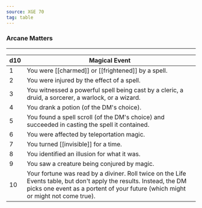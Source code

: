 ```yaml
---
source: XGE 70
tag: table
---
```


### Arcane Matters
---
|d10|Magical Event|
|----|------------|
|1|You were [[charmed]] or [[frightened]] by a spell.|
|2|You were injured by the effect of a spell.|
|3|You witnessed a powerful spell being cast by a cleric, a druid, a sorcerer, a warlock, or a wizard.|
|4|You drank a potion (of the DM's choice).|
|5|You found a spell scroll (of the DM's choice) and succeeded in casting the spell it contained.|
|6|You were affected by teleportation magic.|
|7|You turned [[invisible]] for a time.|
|8|You identified an illusion for what it was.|
|9|You saw a creature being conjured by magic.|
|10|Your fortune was read by a diviner. Roll twice on the Life Events table, but don't apply the results. Instead, the DM picks one event as a portent of your future (which might or might not come true).|
